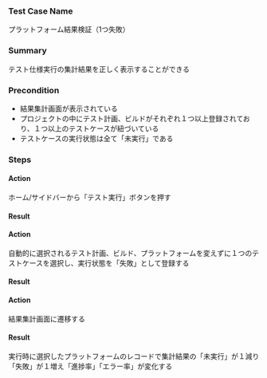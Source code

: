 ### Test Case Name
プラットフォーム結果検証（1つ失敗）

### Summary
テスト仕様実行の集計結果を正しく表示することができる

### Precondition
* 結果集計画面が表示されている
* プロジェクトの中にテスト計画、ビルドがそれぞれ１つ以上登録されており、１つ以上のテストケースが紐づいている
* テストケースの実行状態は全て「未実行」である

### Steps

#### Action
ホーム/サイドバーから「テスト実行」ボタンを押す
#### Result

#### Action
自動的に選択されるテスト計画、ビルド、プラットフォームを変えずに１つのテストケースを選択し、実行状態を「失敗」として登録する
#### Result

#### Action
結果集計画面に遷移する
#### Result
実行時に選択したプラットフォームのレコードで集計結果の「未実行」が１減り「失敗」が１増え「進捗率」「エラー率」が変化する
